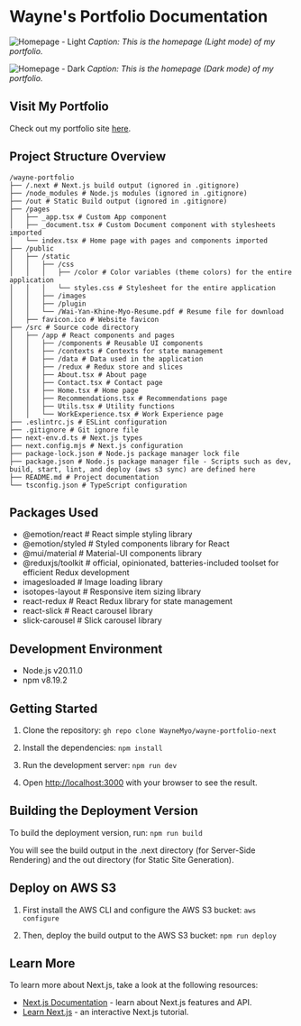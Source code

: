 # Wayne's Portfolio Documentation

![Homepage - Light](https://github.com/WayneMyo/wayne-portfolio-next/assets/57591039/4057d8a3-19b7-4a22-81cc-af0797db458f)
*Caption: This is the homepage (Light mode) of my portfolio.*

![Homepage - Dark](https://github.com/WayneMyo/wayne-portfolio-next/assets/57591039/d5f5601a-c114-4c1a-86b6-4baf58fe3d8f)
*Caption: This is the homepage (Dark mode) of my portfolio.*

## Visit My Portfolio
Check out my portfolio site [here](https://wayne-myo.net/).

## Project Structure Overview
```
/wayne-portfolio
├── /.next # Next.js build output (ignored in .gitignore)
├── /node_modules # Node.js modules (ignored in .gitignore)
├── /out # Static Build output (ignored in .gitignore)
├── /pages
│   ├── _app.tsx # Custom App component
│   ├── _document.tsx # Custom Document component with stylesheets imported
│   └── index.tsx # Home page with pages and components imported
├── /public
│   ├── /static
│   │   ├── /css
│   │   │   ├── /color # Color variables (theme colors) for the entire application
│   │   │   └── styles.css # Stylesheet for the entire application
│   │   ├── /images
│   │   ├── /plugin
│   │   └── /Wai-Yan-Khine-Myo-Resume.pdf # Resume file for download
│   ├── favicon.ico # Website favicon
├── /src # Source code directory
│   ├── /app # React components and pages
│   │   ├── /components # Reusable UI components
│   │   ├── /contexts # Contexts for state management
│   │   ├── /data # Data used in the application
│   │   ├── /redux # Redux store and slices
│   │   ├── About.tsx # About page
│   │   ├── Contact.tsx # Contact page
│   │   ├── Home.tsx # Home page
│   │   ├── Recommendations.tsx # Recommendations page
│   │   ├── Utils.tsx # Utility functions
│   │   └── WorkExperience.tsx # Work Experience page
├── .eslintrc.js # ESLint configuration
├── .gitignore # Git ignore file
├── next-env.d.ts # Next.js types
├── next.config.mjs # Next.js configuration
├── package-lock.json # Node.js package manager lock file
├── package.json # Node.js package manager file - Scripts such as dev, build, start, lint, and deploy (aws s3 sync) are defined here
├── README.md # Project documentation
└── tsconfig.json # TypeScript configuration
```

## Packages Used
- @emotion/react # React simple styling library
- @emotion/styled # Styled components library for React
- @mui/material # Material-UI components library
- @reduxjs/toolkit # official, opinionated, batteries-included toolset for efficient Redux development
- imagesloaded # Image loading library
- isotopes-layout # Responsive item sizing library
- react-redux # React Redux library for state management
- react-slick # React carousel library
- slick-carousel # Slick carousel library

## Development Environment
- Node.js v20.11.0
- npm v8.19.2

## Getting Started
1. Clone the repository:
```gh repo clone WayneMyo/wayne-portfolio-next```

2. Install the dependencies:
```npm install```

3. Run the development server:
```npm run dev```

4. Open [http://localhost:3000](http://localhost:3000) with your browser to see the result.

## Building the Deployment Version
To build the deployment version, run:
```npm run build```

You will see the build output in the .next directory (for Server-Side Rendering) and the out directory (for Static Site Generation).

## Deploy on AWS S3
1. First install the AWS CLI and configure the AWS S3 bucket:
```aws configure```

2. Then, deploy the build output to the AWS S3 bucket:
```npm run deploy```

## Learn More
To learn more about Next.js, take a look at the following resources:
- [Next.js Documentation](https://nextjs.org/docs) - learn about Next.js features and API.
- [Learn Next.js](https://nextjs.org/learn) - an interactive Next.js tutorial.
